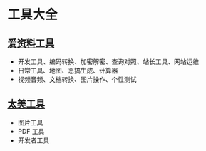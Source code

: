 # 工具大全

## [爱资料工具](https://www.toolnb.com/)

- 开发工具、编码转换、加密解密、查询对照、站长工具、网站运维
- 日常工具、地图、恶搞生成、计算器
- 视频音频、文档转换、图片操作、个性测试

## [太美工具](https://tiomg.org/)

- 图片工具
- PDF 工具
- 开发者工具
